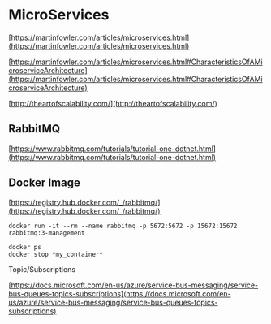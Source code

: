 
# MicroServices

[https://martinfowler.com/articles/microservices.html](https://martinfowler.com/articles/microservices.html)

[https://martinfowler.com/articles/microservices.html#CharacteristicsOfAMicroserviceArchitecture](https://martinfowler.com/articles/microservices.html#CharacteristicsOfAMicroserviceArchitecture)

[http://theartofscalability.com/](http://theartofscalability.com/)

## RabbitMQ
[https://www.rabbitmq.com/tutorials/tutorial-one-dotnet.html](https://www.rabbitmq.com/tutorials/tutorial-one-dotnet.html)

## Docker Image

[https://registry.hub.docker.com/_/rabbitmq/](https://registry.hub.docker.com/_/rabbitmq/)

    docker run -it --rm --name rabbitmq -p 5672:5672 -p 15672:15672 rabbitmq:3-management

    docker ps
    docker stop *my_container*

Topic/Subscriptions

[https://docs.microsoft.com/en-us/azure/service-bus-messaging/service-bus-queues-topics-subscriptions](https://docs.microsoft.com/en-us/azure/service-bus-messaging/service-bus-queues-topics-subscriptions)
<!--stackedit_data:
eyJoaXN0b3J5IjpbLTExODAxNTA0MTEsODg0MjMzMF19
-->